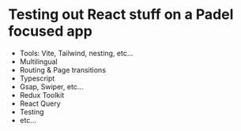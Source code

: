 # Testing out React stuff on a Padel focused app

- Tools: Vite, Tailwind, nesting, etc...
- Multilingual
- Routing & Page transitions
- Typescript
- Gsap, Swiper, etc...
- Redux Toolkit
- React Query
- Testing
- etc...
